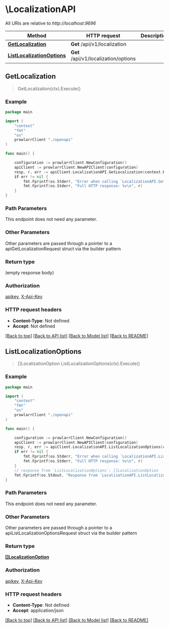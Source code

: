 # \LocalizationAPI

All URIs are relative to *http://localhost:9696*

Method | HTTP request | Description
------------- | ------------- | -------------
[**GetLocalization**](LocalizationAPI.md#GetLocalization) | **Get** /api/v1/localization | 
[**ListLocalizationOptions**](LocalizationAPI.md#ListLocalizationOptions) | **Get** /api/v1/localization/options | 



## GetLocalization

> GetLocalization(ctx).Execute()



### Example

```go
package main

import (
    "context"
    "fmt"
    "os"
    prowlarrClient "./openapi"
)

func main() {

    configuration := prowlarrClient.NewConfiguration()
    apiClient := prowlarrClient.NewAPIClient(configuration)
    resp, r, err := apiClient.LocalizationAPI.GetLocalization(context.Background()).Execute()
    if err != nil {
        fmt.Fprintf(os.Stderr, "Error when calling `LocalizationAPI.GetLocalization``: %v\n", err)
        fmt.Fprintf(os.Stderr, "Full HTTP response: %v\n", r)
    }
}
```

### Path Parameters

This endpoint does not need any parameter.

### Other Parameters

Other parameters are passed through a pointer to a apiGetLocalizationRequest struct via the builder pattern


### Return type

 (empty response body)

### Authorization

[apikey](../README.md#apikey), [X-Api-Key](../README.md#X-Api-Key)

### HTTP request headers

- **Content-Type**: Not defined
- **Accept**: Not defined

[[Back to top]](#) [[Back to API list]](../README.md#documentation-for-api-endpoints)
[[Back to Model list]](../README.md#documentation-for-models)
[[Back to README]](../README.md)


## ListLocalizationOptions

> []LocalizationOption ListLocalizationOptions(ctx).Execute()



### Example

```go
package main

import (
    "context"
    "fmt"
    "os"
    prowlarrClient "./openapi"
)

func main() {

    configuration := prowlarrClient.NewConfiguration()
    apiClient := prowlarrClient.NewAPIClient(configuration)
    resp, r, err := apiClient.LocalizationAPI.ListLocalizationOptions(context.Background()).Execute()
    if err != nil {
        fmt.Fprintf(os.Stderr, "Error when calling `LocalizationAPI.ListLocalizationOptions``: %v\n", err)
        fmt.Fprintf(os.Stderr, "Full HTTP response: %v\n", r)
    }
    // response from `ListLocalizationOptions`: []LocalizationOption
    fmt.Fprintf(os.Stdout, "Response from `LocalizationAPI.ListLocalizationOptions`: %v\n", resp)
}
```

### Path Parameters

This endpoint does not need any parameter.

### Other Parameters

Other parameters are passed through a pointer to a apiListLocalizationOptionsRequest struct via the builder pattern


### Return type

[**[]LocalizationOption**](LocalizationOption.md)

### Authorization

[apikey](../README.md#apikey), [X-Api-Key](../README.md#X-Api-Key)

### HTTP request headers

- **Content-Type**: Not defined
- **Accept**: application/json

[[Back to top]](#) [[Back to API list]](../README.md#documentation-for-api-endpoints)
[[Back to Model list]](../README.md#documentation-for-models)
[[Back to README]](../README.md)

